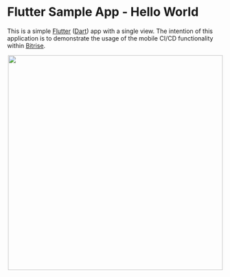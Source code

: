 # Flutter Sample App - Hello World

This is a simple [Flutter](https://flutter.dev/) ([Dart](https://dart.dev/)) app with a single view. The intention of this application is to demonstrate the usage of the mobile CI/CD functionality within [Bitrise](https://bitrise.io).

<p align="center" spacing="10">
    <kbd>
        <img src="media/preview.png" height="500px" />
    </kbd>
</p>
